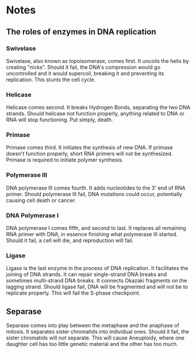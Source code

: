 # Notes

## The roles of enzymes in DNA replication

### Swivelase

Swivelase, also known as topoisomerase, comes first. It uncoils the helix by creating "nicks". Should it fail, the DNA's compression would go uncontrolled and it would supercoil, breaking it and preventing its replication. This stunts the cell cycle.

### Helicase

Helicase comes second. It breaks Hydrogen Bonds, separating the two DNA strands. Should helicase not function properly, anything related to DNA or RNA will stop functioning. Put simply, death.

### Primase

Primase comes third. It initiates the synthesis of new DNA. If primase doesn't function properly, short RNA primers will not be synthesized. Primase is required to initiate polymer synthesis.

### Polymerase III

DNA polymerase III comes fourth. It adds nucleotides to the 3' end of RNA primer. Should polymerase III fail, DNA mutations could occur, potentially causing cell death or cancer.

### DNA Polymerase I

DNA polymerase I comes fifth, and second to last. It replaces all remaining RNA primer with DNA, in essence finishing what polymerase III started. Should it fail, a cell will die, and reproduction will fail.

### Ligase

Ligase is the last enzyme in the process of DNA replication. It facilitates the joining of DNA strands. It can repair single-strand DNA breaks and sometimes multi-strand DNA breaks. It connects Okazaki fragments on the lagging strand. Should ligase fail, DNA will be fragmented and will not be to replicate properly. This will fail the S-phase checkpoint.

## Separase

Separase comes into play between the metaphase and the anaphase of mitosis. It separates sister chromatids into individual ones. Should it fail, the sister chromatids will not separate. This will cause Aneuploidy, where one daughter cell has too little genetic material and the other has too much.
